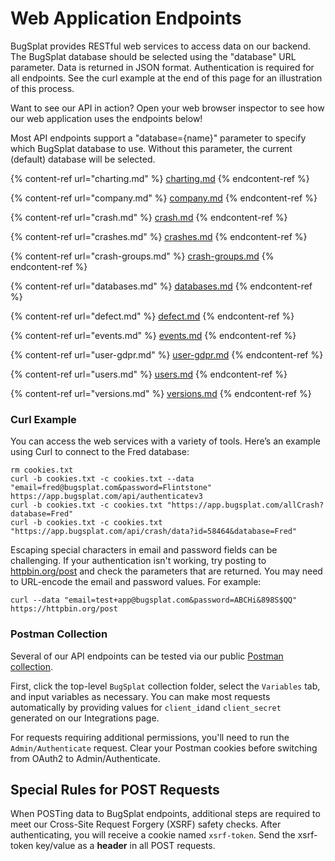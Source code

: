 # Web Application Endpoints

BugSplat provides RESTful web services to access data on our backend. The BugSplat database should be selected using the "database" URL parameter. Data is returned in JSON format. Authentication is required for all endpoints. See the curl example at the end of this page for an illustration of this process.

Want to see our API in action? Open your web browser inspector to see how our web application uses the endpoints below!

Most API endpoints support a "database={name}" parameter to specify which BugSplat database to use. Without this parameter, the current (default) database will be selected.

{% content-ref url="charting.md" %}
[charting.md](charting.md)
{% endcontent-ref %}

{% content-ref url="company.md" %}
[company.md](company.md)
{% endcontent-ref %}

{% content-ref url="crash.md" %}
[crash.md](crash.md)
{% endcontent-ref %}

{% content-ref url="crashes.md" %}
[crashes.md](crashes.md)
{% endcontent-ref %}

{% content-ref url="crash-groups.md" %}
[crash-groups.md](crash-groups.md)
{% endcontent-ref %}

{% content-ref url="databases.md" %}
[databases.md](databases.md)
{% endcontent-ref %}

{% content-ref url="defect.md" %}
[defect.md](defect.md)
{% endcontent-ref %}

{% content-ref url="events.md" %}
[events.md](events.md)
{% endcontent-ref %}

{% content-ref url="user-gdpr.md" %}
[user-gdpr.md](user-gdpr.md)
{% endcontent-ref %}

{% content-ref url="users.md" %}
[users.md](users.md)
{% endcontent-ref %}

{% content-ref url="versions.md" %}
[versions.md](versions.md)
{% endcontent-ref %}

### Curl Example

You can access the web services with a variety of tools. Here’s an example using Curl to connect to the Fred database:

```
rm cookies.txt
curl -b cookies.txt -c cookies.txt --data "email=fred@bugsplat.com&password=Flintstone" https://app.bugsplat.com/api/authenticatev3
curl -b cookies.txt -c cookies.txt "https://app.bugsplat.com/allCrash?database=Fred"
curl -b cookies.txt -c cookies.txt "https://app.bugsplat.com/api/crash/data?id=58464&database=Fred"
```

Escaping special characters in email and password fields can be challenging.  If your authentication isn't working, try posting to [httpbin.org/post](https://httpbin.org/post) and check the parameters that are returned.  You may need to URL-encode the email and password values.  For example:

```
curl --data "email=test+app@bugsplat.com&password=ABCHi&898S$QQ" https://httpbin.org/post
```

### Postman Collection

Several of our API endpoints can be tested via our public [Postman collection](https://www.postman.com/bugsplat/bugsplat-public-workspace/overview).

First, click the top-level `BugSplat` collection folder, select the `Variables` tab, and input variables as necessary. You can make most requests automatically by providing values for `client_id`and `client_secret` generated on our Integrations page.

For requests requiring additional permissions, you'll need to run the `Admin/Authenticate` request. Clear your Postman cookies before switching from OAuth2 to Admin/Authenticate.

## Special Rules for POST Requests

When POSTing data to BugSplat endpoints, additional steps are required to meet our Cross-Site Request Forgery (XSRF) safety checks. After authenticating, you will receive a cookie named `xsrf-token`. Send the xsrf-token key/value as a **header** in all POST requests.
